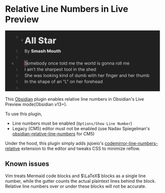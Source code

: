 # Relative Line Numbers in Live Preview

![](./demo.png)

This [Obsidian](https://obsidian.md/) plugin enables relative line numbers in Obsidian's Live Preview mode(Obsidian v13+). 

To use this plugin,
- Line numbers must be enabled (`Options/Show Line Number`)
- Legacy (CM5) editor must not be enabled (use Nadav Spiegelman's [obsidian-relative-line-numbers](https://github.com/nadavspi/obsidian-relative-line-numbers) for CM5)

Under the hood, this plugin simply adds jsjoeio's [codemirror-line-numbers-relative](https://github.com/jsjoeio/codemirror-line-numbers-relative) extension to the editor and tweaks CSS to minimize reflow.


## Known issues

Vim treats Mermaid code blocks and $\LaTeX$ blocks as a single line number, while the gutter counts the actual plaintext lines behind the block. Relative line numbers over or under these blocks will not be accurate.


